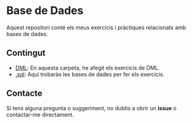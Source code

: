 # Base de Dades

Aquest repositori conté els meus exercicis i pràctiques relacionats amb bases de dades.

## Contingut

- [DML](https://github.com/bielsoler23/BASE-DE-DADES/tree/main/DML): En aquesta carpeta, he afegit els exercicis de DML.
- [.sql](https://github.com/bielsoler23/BASE-DE-DADES/tree/main/.sql): Aquí trobaràs les bases de dades per fer els exercicis.

## Contacte

Si tens alguna pregunta o suggeriment, no dubtis a obrir un **issue** o contactar-me directament.
